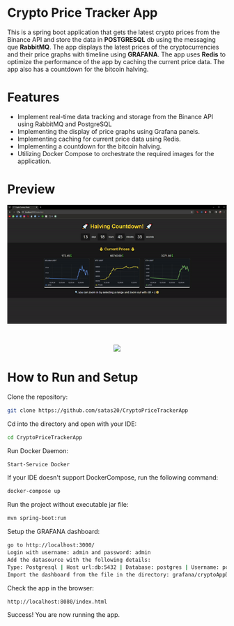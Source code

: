 # Crypto Price Tracker App 
This is a spring boot application that gets the latest crypto prices from the Binance API and store the data in **POSTGRESQL** db using the messaging que **RabbitMQ**.
The app  displays the latest prices of the cryptocurrencies and their price graphs with timeline using **GRAFANA**.
The app uses **Redis** to optimize the performance of the app by caching the current price data. The app also has a countdown for the bitcoin halving.


 # Features
    
- Implement real-time data tracking and storage from the Binance API using RabbitMQ and PostgreSQL
- Implementing the display of price graphs using Grafana panels.
- Implementing caching for current price data using Redis.
- Implementing a countdown for the bitcoin halving.
- Utilizing Docker Compose to orchestrate the required images for the application.


# Preview


<p align="center">
    
  <img src="Media/gifWeb.gif" width="900">
</p>
<br>
<p align="center">
  <img src="Media/gifConsole.gif" width="900">
</p>


# How to Run and Setup
Clone the repository:
```bash
git clone https://github.com/satas20/CryptoPriceTrackerApp
```
Cd into the directory and open with your IDE:
```bash
cd CryptoPriceTrackerApp
```

Run Docker Daemon:
```bash
Start-Service Docker
```

If your IDE doesn't support DockerCompose, run the following command:
```bash
docker-compose up
```


Run the project without executable jar file:
```bash
mvn spring-boot:run
```

Setup the GRAFANA dashboard:
```bash
go to http://localhost:3000/
Login with username: admin and password: admin
Add the datasource with the following details:
Type: Postgresql | Host url:db:5432 | Database: postgres | Username: postgres Password: 12345 | SSL Mode: disable
Import the dashboard from the file in the directory: grafana/cryptoAppDash.json
```
Check the app in the browser:
```bash
http://localhost:8080/index.html
```
Success! You are now running the app.

